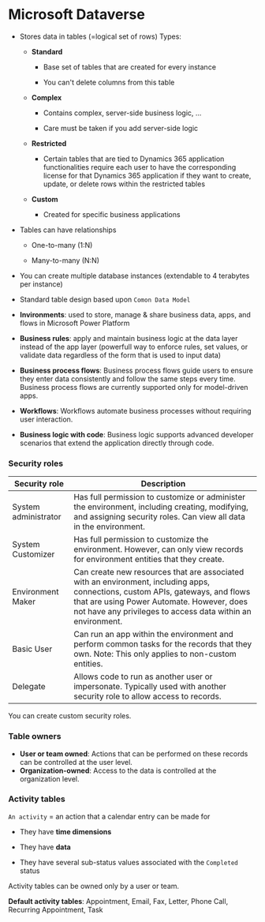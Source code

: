 # Microsoft Dataverse

- Stores data in tables (=logical set of rows)
  Types:
  
  - **Standard**
    
    - Base set of tables that are created for every instance
    
    - You can't delete columns from this table
  
  - **Complex**
    
    - Contains complex, server-side business logic, ...
    
    - Care must be taken if you add server-side logic
  
  - **Restricted**
    
    - Certain tables that are tied to Dynamics 365 application functionalities require each user to have the corresponding license for that Dynamics 365 application if they want to create, update, or delete rows within the restricted tables
  
  - **Custom**
    
    - Created for specific business applications

- Tables can have relationships
  
  - One-to-many (1:N)
  
  - Many-to-many (N:N)

- You can create multiple database instances (extendable to 4 terabytes per instance)

- Standard table design based upon `Comon Data Model`

- **Invironments**: used to store, manage & share business data, apps, and flows in Microsoft Power Platform

- **Business rules**: apply and maintain business logic at the data layer instead of the app layer (powerfull way to enforce rules, set values, or validate data regardless of the form that is used to input data)

- **Business process flows**: Business process flows guide users to ensure they enter data consistently and follow the same steps every time. Business process flows are currently supported only for model-driven apps.

- **Workflows**: Workflows automate business processes without requiring user interaction.

- **Business logic with code**: Business logic supports advanced developer scenarios that extend the application directly through code.

### Security roles

| Security role        | Description                                                                                                                                                                                                                                |
| -------------------- | ------------------------------------------------------------------------------------------------------------------------------------------------------------------------------------------------------------------------------------------ |
| System administrator | Has full permission to customize or administer the environment, including creating, modifying, and assigning security roles. Can view all data in the environment.                                                                         |
| System Customizer    | Has full permission to customize the environment. However, can only view records for environment entities that they create.                                                                                                                |
| Environment Maker    | Can create new resources that are associated with an environment, including apps, connections, custom APIs, gateways, and flows that are using Power Automate. However, does not have any privileges to access data within an environment. |
| Basic User           | Can run an app within the environment and perform common tasks for the records that they own. Note: This only applies to non-custom entities.                                                                                              |
| Delegate             | Allows code to run as another user or impersonate. Typically used with another security role to allow access to records.                                                                                                                   |

You can create custom security roles.

### Table owners

- **User or team owned**: Actions that can be performed on these records can be controlled at the user level.
- **Organization-owned**: Access to the data is controlled at the organization level.

### Activity tables

`An activity` = an action that a calendar entry can be made for

- They have **time dimensions**

- They have **data**

- They have several sub-status values associated with the `Completed` status

Activity tables can be owned only by a user or team.

**Default activity tables**: Appointment, Email, Fax, Letter, Phone Call, Recurring Appointment, Task 
